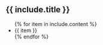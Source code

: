 <h2 class="h5">{{ include.title }}</h2>
<ul>
  {% for item in include.content %}
  <li>
    <div class="listing">
      {{ item }}
    </div>
  </li>
  {% endfor %}
</ul>